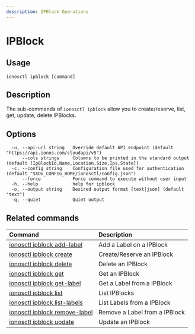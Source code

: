 ```yaml
---
description: IPBlock Operations
---
```


# IPBlock

## Usage

```text
ionosctl ipblock [command]
```

## Description

The sub-commands of `ionosctl ipblock` allow you to create/reserve, list, get, update, delete IPBlocks.

## Options

```text
  -u, --api-url string   Override default API endpoint (default "https://api.ionos.com/cloudapi/v5")
      --cols strings     Columns to be printed in the standard output (default [IpBlockId,Name,Location,Size,Ips,State])
  -c, --config string    Configuration file used for authentication (default "$XDG_CONFIG_HOME/ionosctl/config.json")
      --force            Force command to execute without user input
  -h, --help             help for ipblock
  -o, --output string    Desired output format [text|json] (default "text")
  -q, --quiet            Quiet output
```

## Related commands

| Command | Description |
| :--- | :--- |
| [ionosctl ipblock add-label](add-label.md) | Add a Label on a IPBlock |
| [ionosctl ipblock create](create.md) | Create/Reserve an IPBlock |
| [ionosctl ipblock delete](delete.md) | Delete an IPBlock |
| [ionosctl ipblock get](get.md) | Get an IPBlock |
| [ionosctl ipblock get-label](get-label.md) | Get a Label from a IPBlock |
| [ionosctl ipblock list](list.md) | List IPBlocks |
| [ionosctl ipblock list-labels](list-labels.md) | List Labels from a IPBlock |
| [ionosctl ipblock remove-label](remove-label.md) | Remove a Label from a IPBlock |
| [ionosctl ipblock update](update.md) | Update an IPBlock |

